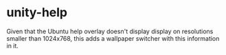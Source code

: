 unity-help
==========

Given that the Ubuntu help overlay doesn't display display on resolutions smaller than 1024x768, this adds a wallpaper switcher with this information in it.
